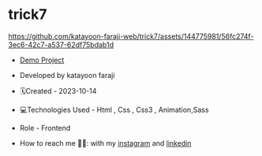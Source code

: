 # trick7

https://github.com/katayoon-faraji-web/trick7/assets/144775981/56fc274f-3ec6-42c7-a537-62df75bdab1d



- [Demo Project](https://katayoon-faraji-web.github.io/trick7/)

- Developed by katayoon faraji

- 🗓️Created - 2023-10-14

- 💻Technologies Used - Html , Css , Css3 , Animation,Sass

- Role - Frontend

- How to reach me 👩🏻: with my [instagram](https://instagram.com/katayoon_faraji_web) and [linkedin](https://www.linkedin.com/in/katayoon-faraji-web-3b722b207r)
